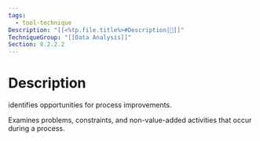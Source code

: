 ```yaml
---
tags:
  - tool-technique
Description: "[[<%tp.file.title%>#Description|📝]]"
TechniqueGroup: "[[Data Analysis]]"
Section: 8.2.2.2
---
```

# Description
identifies opportunities for process improvements.

Examines problems, constraints, and non-value-added activities that occur during a process.